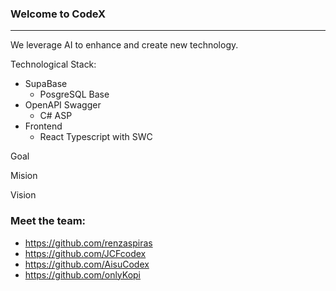 ### Welcome to CodeX
***
We leverage AI to enhance and create new technology.

Technological Stack:
- SupaBase
	- PosgreSQL Base
- OpenAPI Swagger
	- C# ASP
- Frontend
	- React Typescript with SWC

Goal

Mision

Vision

### Meet the team:
- https://github.com/renzaspiras
- https://github.com/JCFcodex
- https://github.com/AisuCodex
- https://github.com/onlyKopi
